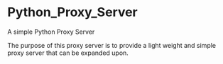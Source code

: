 # Python_Proxy_Server
A simple Python Proxy Server

The purpose of this proxy server is to provide a light weight and simple proxy server that can be expanded upon.
